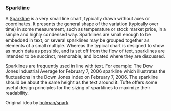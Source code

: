 ### Sparkline

A [Sparkline](https://en.wikipedia.org/wiki/Sparkline) is a very small line chart, typically drawn without axes or coordinates. It presents the general shape of the variation (typically over time) in some measurement, such as temperature or stock market price, in a simple and highly condensed way. Sparklines are small enough to be embedded in text, or several sparklines may be grouped together as elements of a small multiple. Whereas the typical chart is designed to show as much data as possible, and is set off from the flow of text, sparklines are intended to be succinct, memorable, and located where they are discussed.

Sparklines are frequently used in line with text. For example: The Dow Jones Industrial Average for February 7, 2006 sparkline which illustrates the fluctuations in the Down Jones index on February 7, 2006. The sparkline should be about the same height as the text around it. Tufte offers some useful design principles for the sizing of sparklines to maximize their readability.

Original idea by [holman/spark](https://github.com/holman/spark).
